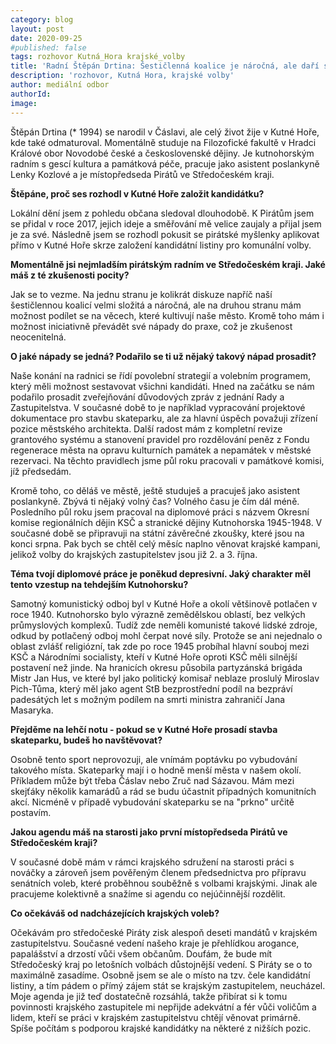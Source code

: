 ```yaml
---
category: blog
layout: post
date: 2020-09-25
#published: false
tags: rozhovor Kutná_Hora krajské_volby
title: 'Radní Štěpán Drtina: Šestičlenná koalice je náročná, ale daří se nám kultivovat město'
description: 'rozhovor, Kutná Hora, krajské volby' 
author: mediální odbor 
authorId: 
image: 
---
```


Štěpán Drtina (* 1994) se narodil v Čáslavi, ale celý život žije v Kutné Hoře, kde také odmaturoval. Momentálně studuje na Filozofické fakultě v Hradci Králové obor Novodobé české a československé dějiny. Je kutnohorským radním s gescí kultura a památková péče, pracuje jako asistent poslankyně Lenky Kozlové a je místopředseda Pirátů ve Středočeském kraji.

**Štěpáne, proč ses rozhodl v Kutné Hoře založit kandidátku?**

Lokální dění jsem z pohledu občana sledoval dlouhodobě. K Pirátům jsem se přidal v roce 2017, jejich ideje a směřování mě velice zaujaly a přijal jsem je za své. Následně jsem se rozhodl pokusit se pirátské myšlenky aplikovat přímo v Kutné Hoře skrze založení kandidátní listiny pro komunální volby.

**Momentálně jsi nejmladším pirátským radním ve Středočeském kraji. Jaké máš z té zkušenosti pocity?**

Jak se to vezme. Na jednu stranu je kolikrát diskuze napříč naší šestičlennou koalicí velmi složitá a náročná, ale na druhou stranu mám možnost podílet se na věcech, které kultivují naše město. Kromě toho mám i možnost iniciativně převádět své nápady do praxe, což je zkušenost neocenitelná.

**O jaké nápady se jedná? Podařilo se ti už nějaký takový nápad prosadit?**

Naše konání na radnici se řídí povolební strategií a volebním programem, který měli možnost sestavovat všichni kandidáti. Hned na začátku se nám podařilo prosadit zveřejňování důvodových zpráv z jednání Rady a Zastupitelstva. V současné době to je například vypracování projektové dokumentace pro stavbu skateparku, ale za hlavní úspěch považuji zřízení pozice městského architekta. Další radost mám z kompletní revize grantového systému a stanovení pravidel pro rozdělování peněz z Fondu regenerace města na opravu kulturních památek a nepamátek v městské rezervaci. Na těchto pravidlech jsme půl roku pracovali v památkové komisi, jíž předsedám.

Kromě toho, co děláš ve městě, ještě studuješ a pracuješ jako asistent poslankyně. Zbývá ti nějaký volný čas? 
Volného času je čím dál méně. Posledního půl roku jsem pracoval na diplomové práci s názvem Okresní komise regionálních dějin KSČ a stranické dějiny Kutnohorska 1945-1948. V současné době se připravuji na státní závěrečné zkoušky, které jsou na konci srpna. Pak bych se chtěl celý měsíc naplno věnovat krajské kampani, jelikož volby do krajských zastupitelstev jsou již 2. a 3. října.

**Téma tvojí diplomové práce je poněkud depresivní. Jaký charakter měl tento vzestup na tehdejším Kutnohorsku?**

Samotný komunistický odboj byl v Kutné Hoře a okolí většinově potlačen v roce 1940. Kutnohorsko bylo výrazně zemědělskou oblastí, bez velkých průmyslových komplexů. Tudíž zde neměli komunisté takové lidské zdroje, odkud by potlačený odboj mohl čerpat nové síly. Protože se ani nejednalo o oblast zvlášť religiózní, tak zde po roce 1945 probíhal hlavní souboj mezi KSČ a Národními socialisty, kteří v Kutné Hoře oproti KSČ měli silnější postavení než jinde. Na hranicích okresu působila partyzánská brigáda Mistr Jan Hus, ve které byl jako politický komisař neblaze proslulý Miroslav Pich-Tůma, který měl jako agent StB bezprostřední podíl na bezpráví padesátých let s možným podílem na smrti ministra zahraničí Jana Masaryka.

**Přejděme na lehčí notu - pokud se v Kutné Hoře prosadí stavba skateparku, budeš ho navštěvovat?**

Osobně tento sport neprovozuji, ale vnímám poptávku po vybudování takového místa. Skateparky mají i o hodně menší města v našem okolí. Příkladem může být třeba Čáslav nebo Zruč nad Sázavou. Mám mezi skejťáky několik kamarádů a rád se budu účastnit případných komunitních akcí. Nicméně v případě vybudování skateparku se na "prkno" určitě postavím.

**Jakou agendu máš na starosti jako první místopředseda Pirátů ve Středočeském kraji?**

V současné době mám v rámci krajského sdružení na starosti práci s nováčky a zároveň jsem pověřeným členem předsednictva pro přípravu senátních voleb, které proběhnou souběžně s volbami krajskými. Jinak ale pracujeme kolektivně a snažíme si agendu co nejúčinnější rozdělit.

**Co očekáváš od nadcházejících krajských voleb?**

Očekávám pro středočeské Piráty zisk alespoň deseti mandátů v krajském zastupitelstvu. Současné vedení našeho kraje je přehlídkou arogance, papalášství a drzostí vůči všem občanům. Doufám, že bude mít Středočeský kraj po letošních volbách důstojnější vedení. S Piráty se o to maximálně zasadíme. Osobně jsem se ale o místo na tzv. čele kandidátní listiny, a tím pádem o přímý zájem stát se krajským zastupitelem, neucházel. Moje agenda je již teď dostatečně rozsáhlá, takže přibírat si k tomu povinnosti krajského zastupitele mi nepřijde adekvátní a fér vůči voličům a lidem, kteří se práci v krajském zastupitelstvu chtějí věnovat primárně. Spíše počítám s podporou krajské kandidátky na některé z nižších pozic.
